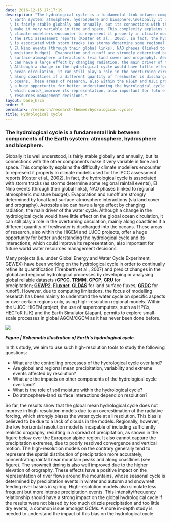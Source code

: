 ```yaml
---
date: 2016-12-15 17:17:19
description: "The hydrological cycle is a fundamental link between components of the\
  \ Earth system: atmosphere, hydrosphere and biosphere.\nGlobally it is well understood,\
  \ is fairly stable globally and annually, but its connections with the other components\
  \ make it very variable in time and space. This complexity explains the difficulty\
  \ climate modellers encounter to represent it properly in climate models used for\
  \ the IPCC assessment reports (Koster et al., 2002). In fact, the hydrological cycle\
  \ is associated with storm tracks (as storms determine some regional rainfall events),\
  \ El Nino events (through their global links), NAO phases (linked to regional atmospheric\
  \ moisture budget). Evaporation and runoff are strongly determined by local land\
  \ surface-atmosphere interactions (via land cover and orography). Aerosols also\
  \ can have a large effect by changing radiation, the main driver of the water cycle.\
  \ Although a change in the hydrological cycle would have little effect on the global\
  \ ocean circulation, it can still play a role in the overturning circulation, mainly\
  \ along coastlines if a different quantity of freshwater is discharged into the\
  \ oceans. These areas of research, also within the HiGEM and UJCC projects, offer\
  \ a huge opportunity for better understanding the hydrological cycle and its interactions,\
  \ which could\_improve its representation, also important for future world water\
  \ resources management decisions."
layout: base_hrcm
order: 5
permalink: /research/research-themes/hydrological-cycle/
title: Hydrological cycle
---
```


<h3>The hydrological cycle is a fundamental link between components of the Earth system: atmosphere, hydrosphere and biosphere.</h3>
<p>Globally it is well understood, is fairly stable globally and annually, but its connections with the other components make it very variable in time and space. This complexity explains the difficulty climate modellers encounter to represent it properly in climate models used for the IPCC assessment reports (Koster et al., 2002). In fact, the hydrological cycle is associated with storm tracks (as storms determine some regional rainfall events), El Nino events (through their global links), NAO phases (linked to regional atmospheric moisture budget). Evaporation and runoff are strongly determined by local land surface-atmosphere interactions (via land cover and orography). Aerosols also can have a large effect by changing radiation, the main driver of the water cycle. Although a change in the hydrological cycle would have little effect on the global ocean circulation, it can still play a role in the overturning circulation, mainly along coastlines if a different quantity of freshwater is discharged into the oceans. These areas of research, also within the HiGEM and UJCC projects, offer a huge opportunity for better understanding the hydrological cycle and its interactions, which could improve its representation, also important for future world water resources management decisions.</p>
<p>Many projects (i.e. under Global Energy and Water Cycle Experiment, GEWEX) have been working on the hydrological cycle in order to continually refine its quantification (Trenberth et al., 2007) and predict changes in the global and regional hydrological processes by developing or analysing global reliable datasets (<strong><a href="http://heron.directrouter.co.uk/~itfnvazy/hrcm/gpcc.dwd.de/">GPCC</a></strong>, <strong><a href="http://trmm.gsfc.nasa.gov/">TRMM</a></strong>, <strong><a href="http://www.gewex.org/gpcp.html">GPCP</a></strong>, <a href="http://www.cru.uea.ac.uk/~mikeh/datasets/global/"><strong>CRU</strong></a> for precipitation; <strong><a href="http://www.iges.org/gswp2/">GSWP2</a></strong>, <strong><a href="http://daac.ornl.gov/FLUXNET/">Fluxnet</a></strong>, <strong><a href="http://ldas.gsfc.nasa.gov/GLDAS/docs/news.shtml">GLDAS</a></strong> for land surface fluxes; <strong><a href="http://www.bafg.de/GRDC/EN/Home/homepage__node.html">GRDC</a></strong> for runoff). However, due to computing limitations, the focus of modelling research has been mainly to understand the water cycle on specific aspects or over certain regions only, using high-resolution regional models. Within the UJCC-HiGEM project, the use of supercomputers, such as HPCx, HECToR (UK) and the Earth Simulator (Japan), permits to explore small-scale processes in global AGCM/CGCM as it has never been done before.</p>
<p><img src="{{ site.baseurl }}/assets/media/uploads/Research_themes_figures/hydrocycle.png"></p>
<p><strong><em>Figure | Schematic illustration of Earth's hydrological cycle</em></strong></p>
<p>In this study, we aim to use such high-resolution tools to study the following questions:</p>
<ul>
<li>What are the controlling processes of the hydrological cycle over land?</li>
<li>Are global and regional mean precipitation, variability and extreme events affected by resolution?</li>
<li>What are the impacts on other components of the hydrological cycle over land?</li>
<li>What is the role of soil moisture within the hydrological cycle?</li>
<li>Do atmosphere-land surface interactions depend on resolution?</li>
</ul>
<p>So far, the results show that the global mean hydrological cycle does not improve in high-resolution models due to an overestimation of the radiative forcing, which strongly biases the water cycle at all resolution. This bias is believed to be due to a lack of clouds in the models. Regionally, however, the low horizontal resolution model is incapable of including sufficiently realistic orography, resulting in a spread of precipitation, as shown in the figure below over the European alpine region. It also cannot capture the precipitation extremes, due to poorly resolved convergence and vertical motion. The high-resolution models on the contrary generally tend to represent the spatial distribution of precipitation more accurately, concentrating rainfall near mountain peaks and along coastlines (see figure). The snowmelt timing is also well improved due to the higher elevation of orography. These effects have a positive impact on the representation of river flows around the mountains, whose seasonal cycle is determined by precipitation events in winter and autumn and snowmelt feeding river basins in spring. High-resolution models also simulate less frequent but more intense precipitation events. This intensity/frequency relationship should have a strong impact on the global hydrological cycle if the results were not biased by too much drizzle precipitation and too little dry events, a common issue amongst GCMs. A more in-depth study is needed to understand the impact of this bias on the hydrological cycle.</p>
